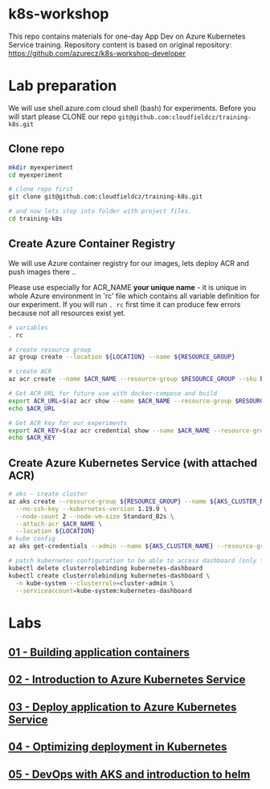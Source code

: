 # k8s-workshop
This repo contains materials for one-day App Dev on Azure Kubernetes Service training.
Repository content is based on original repository: https://github.com/azurecz/k8s-workshop-developer

# Lab preparation

We will use shell.azure.com cloud shell (bash) for experiments.
Before you will start please CLONE our repo `git@github.com:cloudfieldcz/training-k8s.git`

## Clone repo

```bash
mkdir myexperiment
cd myexperiment

# clone repo first
git clone git@github.com:cloudfieldcz/training-k8s.git

# and now lets step into folder with project files.
cd training-k8s
```

## Create Azure Container Registry

We will use Azure container registry for our images, lets deploy ACR and push images there ..

Please use especially for ACR_NAME **your unique name** - it is unique in whole Azure environment in 'rc' file which contains all variable definition for our experiment. If you will run `. rc` first time it can produce few errors because not all resources exist yet.


```bash
# variables
. rc

# create resource group
az group create --location ${LOCATION} --name ${RESOURCE_GROUP}

# create ACR
az acr create --name $ACR_NAME --resource-group $RESOURCE_GROUP --sku Basic --location ${LOCATION} --admin-enabled true

# Get ACR_URL for future use with docker-compose and build
export ACR_URL=$(az acr show --name $ACR_NAME --resource-group $RESOURCE_GROUP --query "loginServer" --output tsv)
echo $ACR_URL

# Get ACR key for our experiments
export ACR_KEY=$(az acr credential show --name $ACR_NAME --resource-group $RESOURCE_GROUP --query "passwords[0].value" --output tsv)
echo $ACR_KEY
```

## Create Azure Kubernetes Service (with attached ACR)

```bash
# aks - create cluster
az aks create --resource-group ${RESOURCE_GROUP} --name ${AKS_CLUSTER_NAME} \
  --no-ssh-key --kubernetes-version 1.19.9 \
  --node-count 2 --node-vm-size Standard_B2s \
  --attach-acr $ACR_NAME \
  --location ${LOCATION}
# kube config
az aks get-credentials --admin --name ${AKS_CLUSTER_NAME} --resource-group ${RESOURCE_GROUP}

# patch kubernetes configuration to be able to access dashboard (only for demonstration)
kubectl delete clusterrolebinding kubernetes-dashboard
kubectl create clusterrolebinding kubernetes-dashboard \
  -n kube-system --clusterrole=cluster-admin \
  --serviceaccount=kube-system:kubernetes-dashboard
```

# Labs

## [01 - Building application containers](module01/README.md)

## [02 - Introduction to Azure Kubernetes Service](module02/README.md)

## [03 - Deploy application to Azure Kubernetes Service](module03/README.md)

## [04 - Optimizing deployment in Kubernetes](module04/README.md)

## [05 - DevOps with AKS and introduction to helm](module05/README.md)

